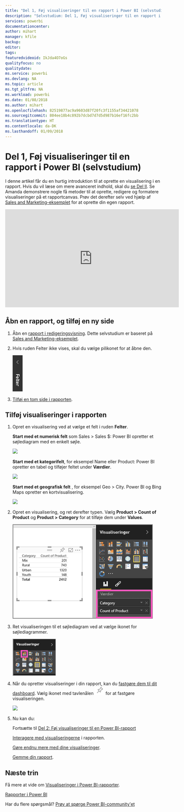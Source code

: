 ```yaml
---
title: "Del 1, Føj visualiseringer til en rapport i Power BI (selvstudium)"
description: "Selvstudium: Del 1, Føj visualiseringer til en rapport i Power BI"
services: powerbi
documentationcenter: 
author: mihart
manager: kfile
backup: 
editor: 
tags: 
featuredvideoid: IkJda4O7oGs
qualityfocus: no
qualitydate: 
ms.service: powerbi
ms.devlang: NA
ms.topic: article
ms.tgt_pltfrm: NA
ms.workload: powerbi
ms.date: 01/08/2018
ms.author: mihart
ms.openlocfilehash: 82519877ac9a9603d87f20fc3f1155af34421078
ms.sourcegitcommit: 804ee18b4c892b7dcbd7d7d5d987b16ef16fc2bb
ms.translationtype: HT
ms.contentlocale: da-DK
ms.lasthandoff: 01/09/2018
---
```

# <a name="part-i-add-visualizations-to-a-power-bi-report-tutorial"></a>Del 1, Føj visualiseringer til en rapport i Power BI (selvstudium)
I denne artikel får du en hurtig introduktion til at oprette en visualisering i en rapport.  Hvis du vil læse om mere avanceret indhold, skal du [se Del II](power-bi-report-add-visualizations-ii.md). Se Amanda demonstrere nogle få metoder til at oprette, redigere og formatere visualiseringer på et rapportcanvas. Prøv det derefter selv ved hjælp af [Sales and Marketing-eksemplet](sample-datasets.md) for at oprette din egen rapport.

<iframe width="560" height="315" src="https://www.youtube.com/embed/IkJda4O7oGs" frameborder="0" allowfullscreen></iframe>


## <a name="open-a-report-and-add-a-new-page"></a>Åbn en rapport, og tilføj en ny side
1. Åbn en [rapport i redigeringsvisning](service-reading-view-and-editing-view.md). Dette selvstudium er baseret på [Sales and Marketing-eksemplet](sample-datasets.md).
2. Hvis ruden Felter ikke vises, skal du vælge pilikonet for at åbne den. 
   
   ![](media/power-bi-report-add-visualizations-i/pbi_nancy_fieldsfiltersarrow.png)
3. [Tilføj en tom side i rapporten](power-bi-report-add-page.md).

## <a name="add-visualizations-to-the-report"></a>Tilføj visualiseringer i rapporten
1. Opret en visualisering ved at vælge et felt i ruden **Felter**.  
   
   **Start med et numerisk felt** som Sales > Sales $: Power BI opretter et søjlediagram med en enkelt søjle.
   
   ![](media/power-bi-report-add-visualizations-i/pbi_onecolchart.png)
   
   **Start med et kategorifelt**, for eksempel Name eller Product: Power BI opretter en tabel og tilføjer feltet under **Værdier**.
   
   ![](media/power-bi-report-add-visualizations-i/pbi_agif_createchart3.gif)
   
   **Start med et geografisk felt** , for eksempel Geo > City. Power BI og Bing Maps opretter en kortvisualisering.
   
   ![](media/power-bi-report-add-visualizations-i/power-bi-map.png)
2. Opret en visualisering, og ret derefter typen. Vælg **Product > Count of Product** og **Product > Category** for at tilføje dem under **Values**.
   
   ![](media/power-bi-report-add-visualizations-i/part1table1.png)
3. Ret visualiseringen til et søjlediagram ved at vælge ikonet for søjlediagrammer.
   
   ![](media/power-bi-report-add-visualizations-i/part1converttocolumn.png)
4. Når du opretter visualiseringer i din rapport, kan du [fastgøre dem til dit dashboard](service-dashboard-pin-tile-from-report.md). Vælg ikonet med tavlenålen ![](media/power-bi-report-add-visualizations-i/pinnooutline.png) for at fastgøre visualiseringen.
   
   ![](media/power-bi-report-add-visualizations-i/part1pin1.png)
5. Nu kan du:
   
   Fortsætte til [Del 2: Føj visualiseringer til en Power BI-rapport](power-bi-report-add-visualizations-ii.md)
   
   [Interagere med visualiseringerne](service-reading-view-and-editing-view.md) i rapporten.
   
   [Gøre endnu mere med dine visualiseringer](power-bi-report-visualizations.md).
   
   [Gemme din rapport](service-report-save.md).

## <a name="next-steps"></a>Næste trin
Få mere at vide om [Visualiseringer i Power BI-rapporter](power-bi-report-visualizations.md).

[Rapporter i Power BI](service-reports.md)

Har du flere spørgsmål? [Prøv at spørge Power BI-community'et](http://community.powerbi.com/)

